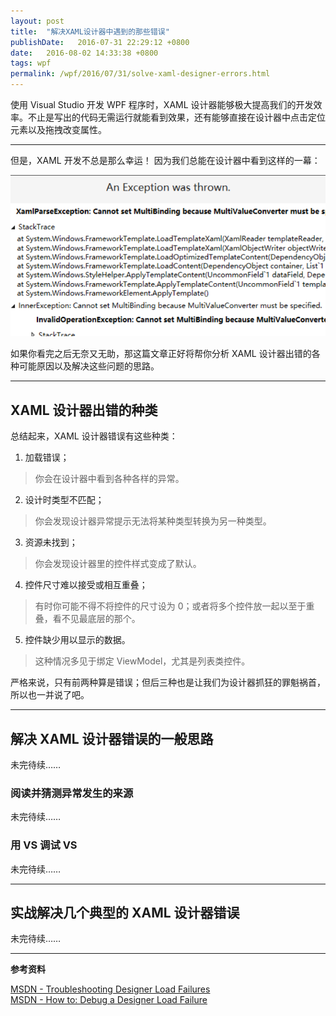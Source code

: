 ```yaml
---
layout: post
title:  "解决XAML设计器中遇到的那些错误"
publishDate:   2016-07-31 22:29:12 +0800
date:   2016-08-02 14:33:38 +0800
tags: wpf
permalink: /wpf/2016/07/31/solve-xaml-designer-errors.html
---
```


使用 Visual Studio 开发 WPF 程序时，XAML 设计器能够极大提高我们的开发效率。不止是写出的代码无需运行就能看到效果，还有能够直接在设计器中点击定位元素以及拖拽改变属性。

---

但是，XAML 开发不总是那么幸运！
因为我们总能在设计器中看到这样的一幕：

![XAML 设计器错误](/static/posts/2016-07-31-exception-in-xaml-designer.png)

如果你看完之后无奈又无助，那这篇文章正好将帮你分析 XAML 设计器出错的各种可能原因以及解决这些问题的思路。

---

## XAML 设计器出错的种类
总结起来，XAML 设计器错误有这些种类：  
1. 加载错误；  
> 你会在设计器中看到各种各样的异常。  
2. 设计时类型不匹配；  
> 你会发现设计器异常提示无法将某种类型转换为另一种类型。  
3. 资源未找到；  
> 你会发现设计器里的控件样式变成了默认。  
4. 控件尺寸难以接受或相互重叠；  
> 有时你可能不得不将控件的尺寸设为 0；或者将多个控件放一起以至于重叠，看不见最底层的那个。  
5. 控件缺少用以显示的数据。  
> 这种情况多见于绑定 ViewModel，尤其是列表类控件。  

严格来说，只有前两种算是错误；但后三种也是让我们为设计器抓狂的罪魁祸首，所以也一并说了吧。

---

## 解决 XAML 设计器错误的一般思路
未完待续……

### 阅读并猜测异常发生的来源
未完待续……

### 用 VS 调试 VS
未完待续……

---

## 实战解决几个典型的 XAML 设计器错误
未完待续……

---

**参考资料**

[MSDN - Troubleshooting Designer Load Failures](https://msdn.microsoft.com/en-us/library/jj871742.aspx)  
[MSDN - How to: Debug a Designer Load Failure](https://msdn.microsoft.com/en-us/library/ee856616.aspx)
